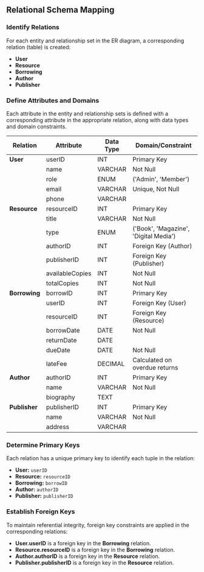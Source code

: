 ## Relational Schema Mapping

### Identify Relations
For each entity and relationship set in the ER diagram, a corresponding relation (table) is created:
- **User** 
- **Resource**
- **Borrowing**
- **Author**
- **Publisher**

### Define Attributes and Domains
Each attribute in the entity and relationship sets is defined with a corresponding attribute in the appropriate relation, along with data types and domain constraints.

| Relation   | Attribute       | Data Type   | Domain/Constraint              |
|------------|-----------------|-------------|--------------------------------|
| **User**   | userID          | INT         | Primary Key                    |
|            | name            | VARCHAR     | Not Null                       |
|            | role            | ENUM        | ('Admin', 'Member')            |
|            | email           | VARCHAR     | Unique, Not Null               |
|            | phone           | VARCHAR     |                                |
| **Resource** | resourceID    | INT         | Primary Key                    |
|            | title           | VARCHAR     | Not Null                       |
|            | type            | ENUM        | ('Book', 'Magazine', 'Digital Media') |
|            | authorID        | INT         | Foreign Key (Author)           |
|            | publisherID     | INT         | Foreign Key (Publisher)        |
|            | availableCopies | INT         | Not Null                       |
|            | totalCopies     | INT         | Not Null                       |
| **Borrowing** | borrowID     | INT         | Primary Key                    |
|            | userID          | INT         | Foreign Key (User)             |
|            | resourceID      | INT         | Foreign Key (Resource)         |
|            | borrowDate      | DATE        | Not Null                       |
|            | returnDate      | DATE        |                                |
|            | dueDate         | DATE        | Not Null                       |
|            | lateFee         | DECIMAL     | Calculated on overdue returns  |
| **Author** | authorID        | INT         | Primary Key                    |
|            | name            | VARCHAR     | Not Null                       |
|            | biography       | TEXT        |                                |
| **Publisher** | publisherID  | INT         | Primary Key                    |
|            | name            | VARCHAR     | Not Null                       |
|            | address         | VARCHAR     |                                |

### Determine Primary Keys
Each relation has a unique primary key to identify each tuple in the relation:
- **User:** `userID`
- **Resource:** `resourceID`
- **Borrowing:** `borrowID`
- **Author:** `authorID`
- **Publisher:** `publisherID`

### Establish Foreign Keys
To maintain referential integrity, foreign key constraints are applied in the corresponding relations:
- **User.userID** is a foreign key in the **Borrowing** relation.
- **Resource.resourceID** is a foreign key in the **Borrowing** relation.
- **Author.authorID** is a foreign key in the **Resource** relation.
- **Publisher.publisherID** is a foreign key in the **Resource** relation.

